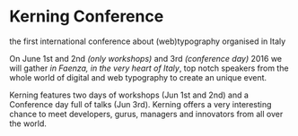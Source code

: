 Kerning Conference
==================

the first international conference about (web)typography organised in Italy

On June 1st and 2nd *(only workshops)* and 3rd *(conference day)* 2016 we will gather *in Faenza, in the very heart of Italy*, top notch speakers from the whole world of digital and web typography to create an unique event.

Kerning features two days of workshops (Jun 1st and 2nd) and a Conference day full of talks (Jun 3rd). Kerning offers a very interesting chance to meet developers, gurus, managers and innovators from all over the world.
